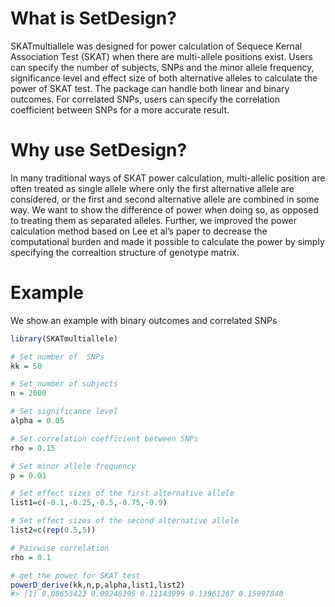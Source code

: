 
# What is SetDesign?

SKATmultiallele was designed for power calculation of Sequece Kernal
Association Test (SKAT) when there are multi-allele positions exist.
Users can specify the number of subjects, SNPs and the minor allele
frequency, significance level and effect size of both alternative
alleles to calculate the power of SKAT test. The package can handle both
linear and binary outcomes. For correlated SNPs, users can specify the
correlation coefficient between SNPs for a more accurate result.

# Why use SetDesign?

In many traditional ways of SKAT power calculation, multi-allelic
position are often treated as single allele where only the first
alternative allele are considered, or the first and second alternative
allele are combined in some way. We want to show the difference of power
when doing so, as opposed to treating them as separated alleles.
Further, we improved the power calculation method based on Lee et al’s
paper to decrease the computational burden and made it possible to
calculate the power by simply specifying the correaltion structure of
genotype matrix.

# Example

We show an example with binary outcomes and correlated SNPs

``` r
library(SKATmultiallele)

# Set number of  SNPs
kk = 50

# Set number of subjects
n = 2000

# Set significance level
alpha = 0.05

# Set correlation coefficient between SNPs
rho = 0.15

# Set minor allele frequency
p = 0.01

# Set effect sizes of the first alternative allele
list1=c(-0.1,-0.25,-0.5,-0.75,-0.9)

# Set effect sizes of the second alternative allele
list2=c(rep(0.5,5))

# Pairwise correlation
rho = 0.1

# get the power for SKAT test
powerD_derive(kk,n,p,alpha,list1,list2)
#> [1] 0.08653423 0.09248395 0.11143999 0.13961267 0.15997840
```
